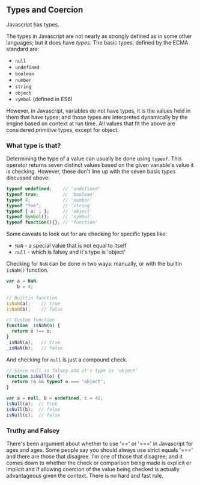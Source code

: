
## Types and Coercion

Javascript has types.

The types in Javascript are not nearly as strongly defined as in some other languages; but it does have *types*.  The basic types, defined by the ECMA standard are:

* `null`
* `undefined`
* `boolean`
* `number`
* `string`
* `object`
* `symbol` (defined in ES6)

However, in Javascript, variables do not have types, it is the values held in them that have types; and those types are interpreted dynamically by the engine based on context at run time.  All values that fit the above are considered *primitive* types, except for object.

### What type is that?
Determining the type of a value can usually be done using `typeof`. This operator returns seven distinct values based on the given variable's value it is checking. However, these don't line up with the seven basic *types* discussed above:

```javascript
typeof undefined;    // 'undefined'
typeof true;         // 'boolean'
typeof 4;            // 'number'
typeof "foo";        // 'string'
typeof { a: 1 };     // 'object'
typeof Symbol();     // 'symbol'
typeof function(){}; // 'function'
```

Some caveats to look out for are checking for specific types like:

* `NaN` - a special value that is not equal to itself
* `null` - which is falsey and it's type is 'object'

Checking for `NaN` can be done in two ways: manually, or with the builtin `isNaN()` function.

```javascript
var a = NaN,
    b = 4;
    
// Builtin function     
isNaN(a);    // true
isNaN(b);    // false

// Custom function 
function _isNaN(o) {
  return o !== o;
}
_isNaN(a);   // true
_isNaN(b);   // false
```

And checking for `null` is just a compound check.

```javascript
// Since null is falsey and it's type is 'object'
function isNull(o) {
  return !o && typeof o === 'object';
}

var a = null, b = undefined, c = 42;
isNull(a);  // true
isNull(b);  // false
isNull(c);  // false
```

### Truthy and Falsey 
There's been argument about whether to use '==' or '===' in Javascript for ages and ages.  Some people say you should always use strict equals '===' and there are those that disagree. I'm one of those that disagree; and it comes down to whether the check or comparison being made is explicit or implicit and if allowing coercion of the value being checked is actually advantageous given the context.  There is no hard and fast rule.


